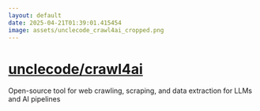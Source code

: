 ```yaml
---
layout: default
date: 2025-04-21T01:39:01.415454
image: assets/unclecode_crawl4ai_cropped.png
---
```


# [unclecode/crawl4ai](https://github.com/unclecode/crawl4ai)

Open-source tool for web crawling, scraping, and data extraction for LLMs and AI pipelines
